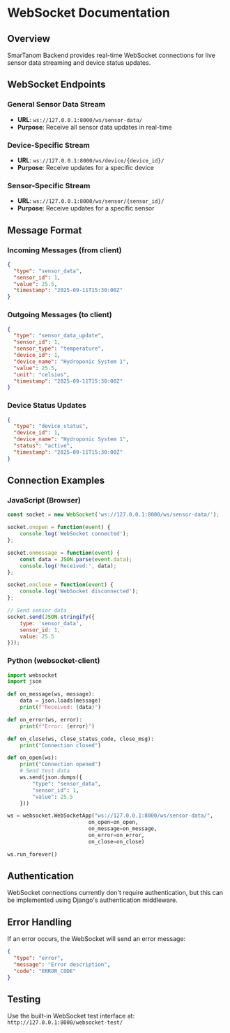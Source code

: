 # WebSocket Documentation

## Overview
SmarTanom Backend provides real-time WebSocket connections for live sensor data streaming and device status updates.

## WebSocket Endpoints

### General Sensor Data Stream
- **URL**: `ws://127.0.0.1:8000/ws/sensor-data/`
- **Purpose**: Receive all sensor data updates in real-time

### Device-Specific Stream
- **URL**: `ws://127.0.0.1:8000/ws/device/{device_id}/`
- **Purpose**: Receive updates for a specific device

### Sensor-Specific Stream
- **URL**: `ws://127.0.0.1:8000/ws/sensor/{sensor_id}/`
- **Purpose**: Receive updates for a specific sensor

## Message Format

### Incoming Messages (from client)
```json
{
  "type": "sensor_data",
  "sensor_id": 1,
  "value": 25.5,
  "timestamp": "2025-09-11T15:30:00Z"
}
```

### Outgoing Messages (to client)
```json
{
  "type": "sensor_data_update",
  "sensor_id": 1,
  "sensor_type": "temperature",
  "device_id": 1,
  "device_name": "Hydroponic System 1",
  "value": 25.5,
  "unit": "celsius",
  "timestamp": "2025-09-11T15:30:00Z"
}
```

### Device Status Updates
```json
{
  "type": "device_status",
  "device_id": 1,
  "device_name": "Hydroponic System 1",
  "status": "active",
  "timestamp": "2025-09-11T15:30:00Z"
}
```

## Connection Examples

### JavaScript (Browser)
```javascript
const socket = new WebSocket('ws://127.0.0.1:8000/ws/sensor-data/');

socket.onopen = function(event) {
    console.log('WebSocket connected');
};

socket.onmessage = function(event) {
    const data = JSON.parse(event.data);
    console.log('Received:', data);
};

socket.onclose = function(event) {
    console.log('WebSocket disconnected');
};

// Send sensor data
socket.send(JSON.stringify({
    type: 'sensor_data',
    sensor_id: 1,
    value: 25.5
}));
```

### Python (websocket-client)
```python
import websocket
import json

def on_message(ws, message):
    data = json.loads(message)
    print(f"Received: {data}")

def on_error(ws, error):
    print(f"Error: {error}")

def on_close(ws, close_status_code, close_msg):
    print("Connection closed")

def on_open(ws):
    print("Connection opened")
    # Send test data
    ws.send(json.dumps({
        "type": "sensor_data",
        "sensor_id": 1,
        "value": 25.5
    }))

ws = websocket.WebSocketApp("ws://127.0.0.1:8000/ws/sensor-data/",
                          on_open=on_open,
                          on_message=on_message,
                          on_error=on_error,
                          on_close=on_close)

ws.run_forever()
```

## Authentication
WebSocket connections currently don't require authentication, but this can be implemented using Django's authentication middleware.

## Error Handling
If an error occurs, the WebSocket will send an error message:
```json
{
  "type": "error",
  "message": "Error description",
  "code": "ERROR_CODE"
}
```

## Testing
Use the built-in WebSocket test interface at:
`http://127.0.0.1:8000/websocket-test/`
